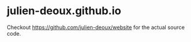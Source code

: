 # julien-deoux.github.io

Checkout https://github.com/julien-deoux/website for the actual source code.
